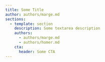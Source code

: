 ```yaml
---
title: Some Title
author: authors/marge.md
sections:
  - template: section
    description: Some textarea description
    authors:
      - authors/marge.md
      - authors/homer.md
    cta:
      header: Some CTA
---
```

